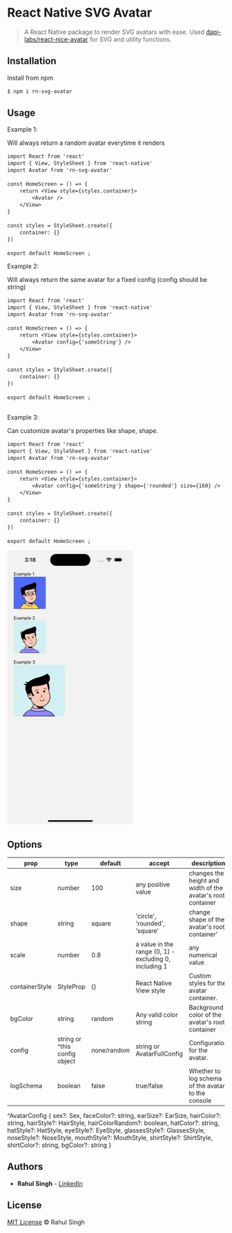 # React Native SVG Avatar

> A React Native package to render SVG avatars with ease.
> Used [dapi-labs/react-nice-avatar](https://github.com/dapi-labs/react-nice-avatar) for SVG and utility functions.

## Installation

Install from npm

```sh
$ npm i rn-svg-avatar
```

## Usage

Example 1:

Will always return a random avatar everytime it renders

```tsx
import React from 'react'
import { View, StyleSheet } from 'react-native'
import Avatar from 'rn-svg-avatar'

const HomeScreen = () => {
    return <View style={styles.container}>
        <Avatar />
    </View>
}

const styles = StyleSheet.create({
    container: {}
})

export default HomeScreen ;

```

Example 2:

Will always return the same avatar for a fixed config (config should be string)

```tsx
import React from 'react'
import { View, StyleSheet } from 'react-native'
import Avatar from 'rn-svg-avatar'

const HomeScreen = () => {
    return <View style={styles.container}>
        <Avatar config={'someString'} />
    </View>
}

const styles = StyleSheet.create({
    container: {}
})

export default HomeScreen ;


```

Example 3:

Can customize avatar's properties like shape, shape.

```tsx
import React from 'react'
import { View, StyleSheet } from 'react-native'
import Avatar from 'rn-svg-avatar'

const HomeScreen = () => {
    return <View style={styles.container}>
        <Avatar config={'someString'} shape={'rounded'} size={160} />
    </View>
}

const styles = StyleSheet.create({
    container: {}
})

export default HomeScreen ;

```

![ExampleImage](https://github.com/singhrahulism/rn-svg-avatar/blob/main/Example/ExampleImage.png)

## Options

| prop | type | default | accept | description |
| --- | --- | --- | --- | --- |
| size | number | 100 | any positive value | changes the height and width of the avatar's root container |
| shape | string | square | 'circle', 'rounded', 'square' | change shape of the avatar's root container' |
| scale | number | 0.8 | a value in the range (0, 1] - excluding 0, including 1 | any numerical value | Scale factor applied to the avatar size. w.r.t to the root container |
| containerStyle | StyleProp<ViewStyle> | {} | React Native View style | Custom styles for the avatar container. |
| bgColor | string | random | Any valid color string | Background color of the avatar's root container |
| config | string or ^this config object | none/random | string or AvatarFullConfig | Configuration for the avatar. |
| logSchema | boolean | false | true/false | Whether to log schema of the avatar to the console |

^AvatarConfig {
	sex?: Sex,
	faceColor?: string,
	earSize?: EarSize,
	hairColor?: string,
	hairStyle?: HairStyle,
	hairColorRandom?: boolean,
	hatColor?: string,
	hatStyle?: HatStyle,
	eyeStyle?: EyeStyle,
	glassesStyle?: GlassesStyle,
	noseStyle?: NoseStyle,
	mouthStyle?: MouthStyle,
	shirtStyle?: ShirtStyle,
	shirtColor?: string,
	bgColor?: string
}

## Authors

* **Rahul Singh** - [LinkedIn](https://www.linkedin.com/in/singhrahulism/)

## License

[MIT License](https://andreasonny.mit-license.org/2019) © Rahul Singh